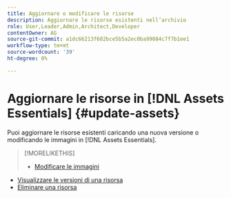 ```yaml
---
title: Aggiornare o modificare le risorse
description: Aggiornare le risorse esistenti nell’archivio
role: User,Leader,Admin,Architect,Developer
contentOwner: AG
source-git-commit: a1dc66213f602bce5b5a2ec0ba99084c7f7b1ee1
workflow-type: tm+mt
source-wordcount: '39'
ht-degree: 0%

---
```



# Aggiornare le risorse in [!DNL Assets Essentials] {#update-assets}

Puoi aggiornare le risorse esistenti caricando una nuova versione o modificando le immagini in [!DNL Assets Essentials].

<!-- TBD: Discard this article if not too much unique content for it.
Merge the update asset part in manage assets or upload assets.
Edit images article.
Link to versioning once an asset is updated.
-->

>[!MORELIKETHIS]
>
>* [Modificare le immagini](edit-images.md)
* [Visualizzare le versioni di una risorsa](navigate-view.md#view-versions)
* [Eliminare una risorsa](manage-organize.md#delete-assets)

